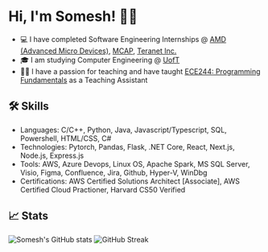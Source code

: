 # Hi, I'm Somesh! 👋🏿

- 💻 I have completed Software Engineering Internships @ [AMD (Advanced Micro Devices)](https://www.amd.com/en.html), [MCAP](https://www.mcap.com/), [Teranet Inc.](https://www.teranet.ca/)
- 🎓 I am studying Computer Engineering @ [UofT](https://www.utoronto.ca/)
- 🧑‍🏫 I have a passion for teaching and have taught [ECE244: Programming Fundamentals](https://engineering.calendar.utoronto.ca/course/ece244h1) as a Teaching Assistant


## 🛠 Skills
- Languages: C/C++, Python, Java, Javascript/Typescript, SQL, Powershell, HTML/CSS, C#
- Technologies: Pytorch, Pandas, Flask, .NET Core, React, Next.js, Node.js, Express.js
- Tools: AWS, Azure Devops, Linux OS, Apache Spark, MS SQL Server, Visio, Figma, Confluence, Jira, Github, Hyper-V, WinDbg
- Certifications: AWS Certified Solutions Architect [Associate], AWS Certified Cloud Practioner, Harvard CS50 Verified


## 📈 Stats
![Somesh's GitHub stats](https://github-readme-stats.vercel.app/api?username=thesomeshkarthi&show_icons=true&theme=dark)
![GitHub Streak](https://streak-stats.demolab.com?user=thesomeshkarthi&theme=dark)
